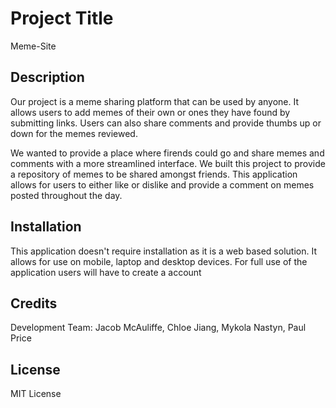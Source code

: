 # Project Title
 Meme-Site

## Description
Our project is a meme sharing platform that can be used by anyone. It allows users to add memes of their own
or ones they have found by submitting links. Users can also share comments and provide thumbs up or down for the 
 memes reviewed. 

We wanted to provide a place where firends could go and share memes and comments with a more streamlined interface.
We built this project to provide a repository of memes to be shared amongst friends. This application allows for users
to either like or dislike and provide a comment on memes posted throughout the day. 

## Installation
This application doesn't require installation as it is a web based solution. It allows for use on mobile, laptop 
and desktop devices. For full use of the application users will have to create a account

## Credits
Development Team: Jacob McAuliffe, Chloe Jiang, Mykola Nastyn, Paul Price

## License
MIT License 